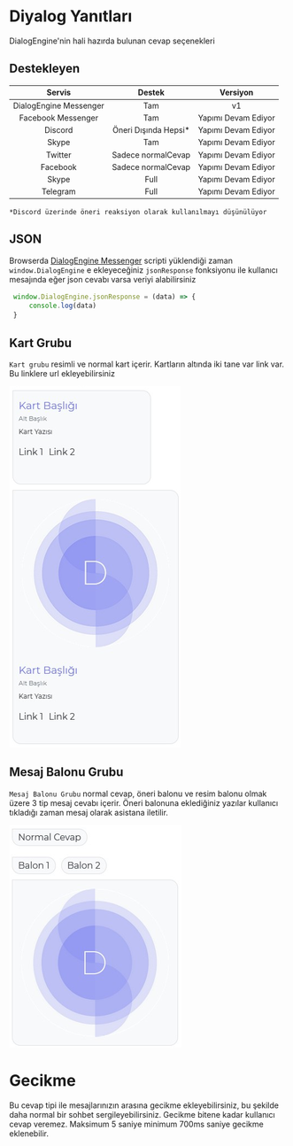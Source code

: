 # Diyalog Yanıtları

DialogEngine'nin hali hazırda bulunan cevap seçenekleri 

## Destekleyen

|          Servis         |          Destek         |         Versiyon         |
| :---------------------: | :---------------------: | :----------------------: |
| DialogEngine Messenger  | Tam                     | v1                       |
| Facebook Messenger      | Tam                     | Yapımı Devam Ediyor      |
| Discord                 | Öneri Dışında Hepsi*    | Yapımı Devam Ediyor      |
| Skype                   | Tam                     | Yapımı Devam Ediyor      |
| Twitter                 | Sadece normalCevap      | Yapımı Devam Ediyor      |
| Facebook                | Sadece normalCevap      | Yapımı Devam Ediyor      |
| Skype                   | Full                    | Yapımı Devam Ediyor      |
| Telegram                | Full                    | Yapımı Devam Ediyor      |

`*Discord üzerinde öneri reaksiyon olarak kullanılmayı düşünülüyor` 

## JSON

Browserda [DialogEngine Messenger](./dialogEngineMessenger.md) scripti yüklendiği zaman `window.DialogEngine` e ekleyeceğiniz `jsonResponse` fonksiyonu ile kullanıcı mesajında eğer json cevabı varsa veriyi alabilirsiniz

```js
 window.DialogEngine.jsonResponse = (data) => {
     console.log(data)
 }
```

## Kart Grubu

`Kart grubu` resimli ve normal kart içerir. Kartların altında iki tane var link var. Bu linklere url ekleyebilirsiniz

![responsegroups](./src/content15.png)

## Mesaj Balonu Grubu

`Mesaj Balonu Grubu` normal cevap, öneri balonu ve resim balonu olmak üzere 3 tip mesaj cevabı içerir. Öneri balonuna eklediğiniz yazılar kullanıcı tıkladığı zaman mesaj olarak asistana iletilir. 

![responsegroups](./src/content16.png)

# Gecikme

Bu cevap tipi ile mesajlarınızın arasına gecikme ekleyebilirsiniz, bu şekilde daha normal bir sohbet sergileyebilirsiniz. Gecikme bitene kadar kullanıcı cevap veremez. Maksimum 5 saniye minimum 700ms saniye gecikme eklenebilir.  